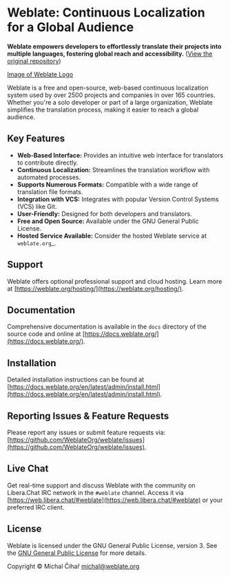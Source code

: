 # Weblate: Continuous Localization for a Global Audience

**Weblate empowers developers to effortlessly translate their projects into multiple languages, fostering global reach and accessibility.** ([View the original repository](https://github.com/WeblateOrg/weblate))

[Image of Weblate Logo](https://s.weblate.org/cdn/Logo-Darktext-borders.png)

Weblate is a free and open-source, web-based continuous localization system used by over 2500 projects and companies in over 165 countries. Whether you're a solo developer or part of a large organization, Weblate simplifies the translation process, making it easier to reach a global audience.

## Key Features

*   **Web-Based Interface:**  Provides an intuitive web interface for translators to contribute directly.
*   **Continuous Localization:**  Streamlines the translation workflow with automated processes.
*   **Supports Numerous Formats:** Compatible with a wide range of translation file formats.
*   **Integration with VCS:** Integrates with popular Version Control Systems (VCS) like Git.
*   **User-Friendly:** Designed for both developers and translators.
*   **Free and Open Source:**  Available under the GNU General Public License.
*   **Hosted Service Available:** Consider the hosted Weblate service at `weblate.org`_.

## Support

Weblate offers optional professional support and cloud hosting. Learn more at [https://weblate.org/hosting/](https://weblate.org/hosting/).

## Documentation

Comprehensive documentation is available in the `docs` directory of the source code and online at [https://docs.weblate.org/](https://docs.weblate.org/).

## Installation

Detailed installation instructions can be found at [https://docs.weblate.org/en/latest/admin/install.html](https://docs.weblate.org/en/latest/admin/install.html).

## Reporting Issues & Feature Requests

Please report any issues or submit feature requests via: [https://github.com/WeblateOrg/weblate/issues](https://github.com/WeblateOrg/weblate/issues).

## Live Chat

Get real-time support and discuss Weblate with the community on Libera.Chat IRC network in the ``#weblate`` channel. Access it via [https://web.libera.chat/#weblate](https://web.libera.chat/#weblate) or your preferred IRC client.

## License

Weblate is licensed under the GNU General Public License, version 3.  See the [GNU General Public License](https://www.gnu.org/licenses/gpl-3.0.html) for more details.

Copyright © Michal Čihař michal@weblate.org